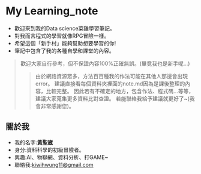 # My Learning_note
* 歡迎來到我的Data science菜雞學習筆記。
* 對我而言程式的學習就像RPG冒險一樣。
* 希望這個「新手村」能夠幫助想要學習的你!
* 筆記中包含了我的各種自學和課堂的內容。
> 歡迎大家自行參考，但不保證內容100%正確無誤。(畢竟我也是新手呢...)
>> 由於網路資源眾多，方法百百種我的作法可能在其他人那邊會出現error。
>> 建議直接看每個資料夾裡面的note.md因為是課後整理的內容，比較完整。
>> 因此若有不確定的地方，包含作法、程式碼...等等，建議大家蒐集更多資料比對查證。
>> 若能聯絡我給予建議就更好了~(我會非常感謝您)。

## 關於我
* 我的名字:**黃聖崴**
* 身分:資料科學的初級冒險者。
* 興趣:AI、物聯網、資料分析、打GAME~
* 聯絡我:kiwihwung11@gmail.com
